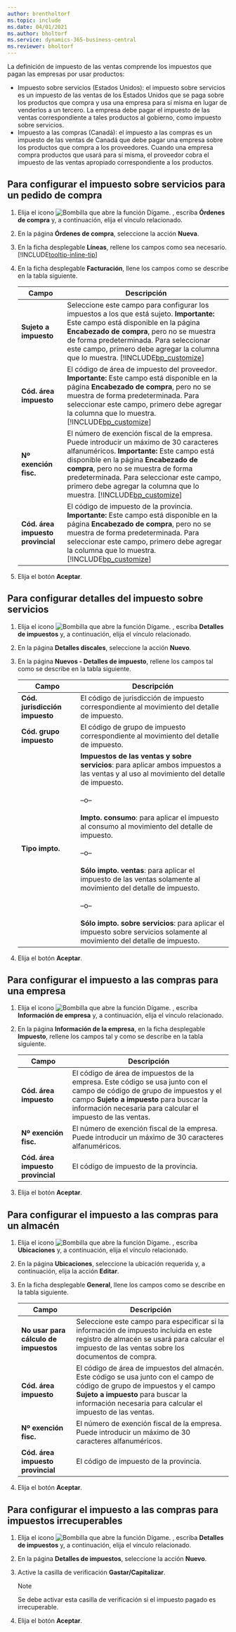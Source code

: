 ```yaml
---
author: brentholtorf
ms.topic: include
ms.date: 04/01/2021
ms.author: bholtorf
ms.service: dynamics-365-business-central
ms.reviewer: bholtorf
---
```


La definición de impuesto de las ventas comprende los impuestos que pagan las empresas por usar productos:  

- Impuesto sobre servicios (Estados Unidos): el impuesto sobre servicios es un impuesto de las ventas de los Estados Unidos que se paga sobre los productos que compra y usa una empresa para sí misma en lugar de venderlos a un tercero. La empresa debe pagar el impuesto de las ventas correspondiente a tales productos al gobierno, como impuesto sobre servicios.  
- Impuesto a las compras (Canadá): el impuesto a las compras es un impuesto de las ventas de Canadá que debe pagar una empresa sobre los productos que compra a los proveedores. Cuando una empresa compra productos que usará para sí misma, el proveedor cobra el impuesto de las ventas apropiado correspondiente a los productos.  

## <a name="to-set-up-use-tax-for-a-purchase-order"></a>Para configurar el impuesto sobre servicios para un pedido de compra
1.  Elija el icono ![Bombilla que abre la función Dígame.](../../../media/ui-search/search_small.png "Dígame qué desea hacer") , escriba **Órdenes de compra** y, a continuación, elija el vínculo relacionado.  
2.  En la página **Órdenes de compra**, seleccione la acción **Nueva**.  
3.  En la ficha desplegable **Líneas**, rellene los campos como sea necesario. [!INCLUDE[tooltip-inline-tip](../../../includes/tooltip-inline-tip_md.md)]  
4.  En la ficha desplegable **Facturación**, llene los campos como se describe en la tabla siguiente.  

    |Campo|Descripción|  
    |---------------------------------|---------------------------------------|  
    |**Sujeto a impuesto**|Seleccione este campo para configurar los impuestos a los que está sujeto. **Importante:**  Este campo está disponible en la página **Encabezado de compra**, pero no se muestra de forma predeterminada. Para seleccionar este campo, primero debe agregar la columna que lo muestra. [!INCLUDE[bp_customize](../../../includes/bp_customize_md.md)]|  
    |**Cód. área impuesto**|El código de área de impuesto del proveedor. **Importante:**  Este campo está disponible en la página **Encabezado de compra**, pero no se muestra de forma predeterminada. Para seleccionar este campo, primero debe agregar la columna que lo muestra. [!INCLUDE[bp_customize](../../../includes/bp_customize_md.md)]|  
    |**Nº exención fisc.**|El número de exención fiscal de la empresa. Puede introducir un máximo de 30 caracteres alfanuméricos. **Importante:**  Este campo está disponible en la página **Encabezado de compra**, pero no se muestra de forma predeterminada. Para seleccionar este campo, primero debe agregar la columna que lo muestra. [!INCLUDE[bp_customize](../../../includes/bp_customize_md.md)]|  
    |**Cód. área impuesto provincial**|El código de impuesto de la provincia. **Importante:**  Este campo está disponible en la página **Encabezado de compra**, pero no se muestra de forma predeterminada. Para seleccionar este campo, primero debe agregar la columna que lo muestra. [!INCLUDE[bp_customize](../../../includes/bp_customize_md.md)]|  
5.  Elija el botón **Aceptar**.  

## <a name="to-set-up-use-tax-details"></a>Para configurar detalles del impuesto sobre servicios
1.  Elija el icono ![Bombilla que abre la función Dígame.](../../../media/ui-search/search_small.png "Dígame qué desea hacer") , escriba **Detalles de impuestos** y, a continuación, elija el vínculo relacionado.  
2.  En la página **Detalles discales**, seleccione la acción **Nuevo**.  
3.  En la página **Nuevos - Detalles de impuesto**, rellene los campos tal como se describe en la tabla siguiente.  

    |Campo|Descripción|  
    |---------------------------------|---------------------------------------|  
    |**Cód. jurisdicción impuesto**|El código de jurisdicción de impuesto correspondiente al movimiento del detalle de impuesto.|  
    |**Cód. grupo impuesto**|El código de grupo de impuesto correspondiente al movimiento del detalle de impuesto.|  
    |**Tipo impto.**|**Impuestos de las ventas y sobre servicios**: para aplicar ambos impuestos a las ventas y al uso al movimiento del detalle de impuesto.<br /><br /> –o–<br /><br /> **Impto. consumo**: para aplicar el impuesto al consumo al movimiento del detalle de impuesto.<br /><br /> –o–<br /><br /> **Sólo impto. ventas**: para aplicar el impuesto de las ventas solamente al movimiento del detalle de impuesto.<br /><br /> –o–<br /><br /> **Sólo impto. sobre servicios**: para aplicar el impuesto sobre servicios solamente al movimiento del detalle de impuesto.|  
4.  Elija el botón **Aceptar**.  

## <a name="to-set-up-purchase-tax-for-a-company"></a>Para configurar el impuesto a las compras para una empresa
1.  Elija el icono ![Bombilla que abre la función Dígame.](../../../media/ui-search/search_small.png "Dígame qué desea hacer") , escriba **Información de empresa** y, a continuación, elija el vínculo relacionado.  
2.  En la página **Información de la empresa**, en la ficha desplegable **Impuesto**, rellene los campos tal y como se describe en la tabla siguiente.  

    |Campo|Descripción|  
    |---------------------------------|---------------------------------------|  
    |**Cód. área impuesto**|El código de área de impuestos de la empresa. Este código se usa junto con el campo de código de grupo de impuestos y el campo **Sujeto a impuesto** para buscar la información necesaria para calcular el impuesto de las ventas.|  
    |**Nº exención fisc.**|El número de exención fiscal de la empresa. Puede introducir un máximo de 30 caracteres alfanuméricos.|  
    |**Cód. área impuesto provincial**|El código de impuesto de la provincia.|  
3.  Elija el botón **Aceptar**.  

## <a name="to-set-up-purchase-tax-for-a-location"></a>Para configurar el impuesto a las compras para un almacén
1.  Elija el icono ![Bombilla que abre la función Dígame.](../../../media/ui-search/search_small.png "Dígame qué desea hacer") , escriba **Ubicaciones** y, a continuación, elija el vínculo relacionado.  
2.  En la página **Ubicaciones**, seleccione la ubicación requerida y, a continuación, elija la acción **Editar**.  
3.  En la ficha desplegable **General**, llene los campos como se describe en la tabla siguiente.  

    |Campo|Descripción|  
    |---------------------------------|---------------------------------------|  
    |**No usar para cálculo de impuestos**|Seleccione este campo para especificar si la información de impuesto incluida en este registro de almacén se usará para calcular el impuesto de las ventas sobre los documentos de compra.|  
    |**Cód. área impuesto**|El código de área de impuestos del almacén. Este código se usa junto con el campo de código de grupo de impuestos y el campo **Sujeto a impuesto** para buscar la información necesaria para calcular el impuesto de las ventas.|  
    |**Nº exención fisc.**|El número de exención fiscal de la empresa. Puede introducir un máximo de 30 caracteres alfanuméricos.|  
    |**Cód. área impuesto provincial**|El código de impuesto de la provincia.|  
4.  Elija el botón **Aceptar**.  

## <a name="to-set-up-purchase-tax-for-non-recoverable-tax"></a>Para configurar el impuesto a las compras para impuestos irrecuperables
1.  Elija el icono ![Bombilla que abre la función Dígame.](../../../media/ui-search/search_small.png "Dígame qué desea hacer") , escriba **Detalles de impuestos** y, a continuación, elija el vínculo relacionado.  
2.  En la página **Detalles de impuestos**, seleccione la acción **Nuevo**.  
3.  Active la casilla de verificación **Gastar/Capitalizar**.  

    > [!NOTE]  
    >  Se debe activar esta casilla de verificación si el impuesto pagado es irrecuperable.  
4.  Elija el botón **Aceptar**.  
